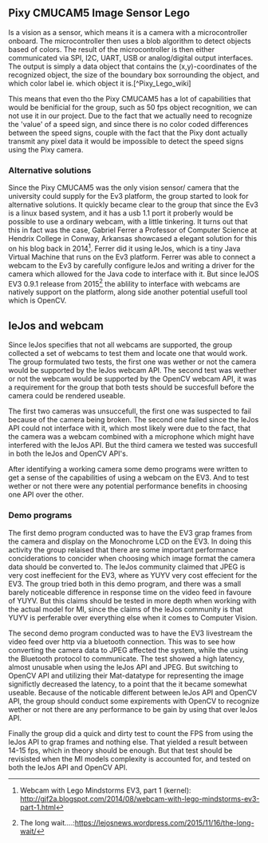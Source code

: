 ## Pixy CMUCAM5 Image Sensor Lego
Is a vision as a sensor, which means it is a camera with a microcontroller onboard. The microcontroller then uses a blob algorithm to detect objects based of colors. The result of the microcontroller is then either communicated via SPI, I2C, UART, USB or analog/digital output interfaces. The output is simply a data object that contains the (x,y)-coordinates of the recognized object, the size of the boundary box sorrounding the object, and which color label ie. which object it is.[^Pixy_Lego_wiki]

This means that even tho the Pixy CMUCAM5 has a lot of capabilities that would be benificial for the group, such as 50 fps object recognition, we can not use it in our project. Due to the fact that we actually need to recognize the 'value' of a speed sign, and since there is no color coded differences between the speed signs, couple with the fact that the Pixy dont actually transmit any pixel data it would be impossible to detect the speed signs using the Pixy camera. 

### Alternative solutions
Since the Pixy CMUCAM5 was the only vision sensor/ camera that the university could supply for the Ev3 platform, the group started to look for alternative solutions. It quickly became clear to the group that since the Ev3 is a linux based system, and it has a usb 1.1 port it proberly would be possible to use a ordinary webcam, with a little tinkering. It turns out that this in fact was the case, Gabriel Ferrer a Professor of Computer Science at Hendrix College in Conway, Arkansas showcased a elegant solution for this on his blog back in 2014[^Webcam_with_Lego_Mindstorms_EV3]. Ferrer did it using leJos, which is a tiny Java Virtual Machine that runs on the Ev3 platform. Ferrer was able to connect a webcam to the Ev3 by carefully configure leJos and writing a driver for the camera which allowed for the Java code to interface with it. But since leJOS EV3 0.9.1 release from 2015[^lejos_091_release] the ablility to interface with webcams are natively support on the platform, along side another potential usefull tool which is OpenCV.

## leJos and webcam
Since leJos specifies that not all webcams are supported, the group collected a set of webcams to test them and locate one that would work. The group formulated two tests, the first one was wether or not the camera would be supported by the leJos webcam API. The second test was wether or not the webcam would be supported by the OpenCV webcam API, it was a requirement for the group that both tests should be succesfull before the camera could be rendered useable. 

The first two cameras was unsuccefull, the first one was suspected to fail because of the camera being broken. The second one failed since the leJos API could not interface with it, which most likely were due to the fact, that the camera was a webcam combined with a microphone which might have interfered with the leJos API. But the third camera we tested was succesfull in both the leJos and OpenCV API's. 

After identifying a working camera some demo programs were written to get a sense of the capabilities of using a webcam on the EV3. And to test wether or not there were any potential performance benefits in choosing one API over the other. 

### Demo programs
The first demo program conducted was to have the EV3 grap frames from the camera and display on the Monochrome LCD on the EV3. In doing this activity the group relaised that there are some important performance conciderations to concider when choosing which image format the camera data should be converted to. The leJos community claimed that JPEG is very cost ineffecient for the EV3, where as YUYV very cost effecient for the EV3. The group tried both in this demo program, and there was a small barely noticeable difference in response time on the video feed in favoure of YUYV. But this claims should be tested in more depth when working with the actual model for MI, since the claims of the leJos community is that YUYV is perferable over everything else when it comes to Computer Vision.

The second demo program conducted was to have the EV3 livestream the video feed over http via a bluetooth connection. This was to see how converting the camera data to JPEG affected the system, while the using the Bluetooth protocol to communicate. The test showed a high latency, almost unusable when using the leJos API and JPEG. But switching to OpenCV API and utilizing their Mat-datatype for representing the image significtly decreased the latency, to a point that the it became somewhat useable. Because of the noticable different between leJos API and OpenCV API, the group should conduct some expirements with OpenCV to recognize wether or not there are any performance to be gain by using that over leJos API.

Finally the group did a quick and dirty test to count the FPS from using the leJos API to grap frames and nothing else. That yielded a result between 14-15 fps, which in theory should be enough. But that test should be revisisted when the MI models complexity is accounted for, and tested on both the leJos API and OpenCV API.


[^Webcam_with_Lego_Mindstorms_EV3]: Webcam with Lego Mindstorms EV3, part 1 (kernel): http://gjf2a.blogspot.com/2014/08/webcam-with-lego-mindstorms-ev3-part-1.html
[^lejos_091_release]: The long wait….:https://lejosnews.wordpress.com/2015/11/16/the-long-wait/

